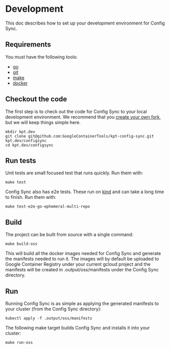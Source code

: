 # Development
This doc describes how to set up your development environment for Config Sync.

## Requirements
You must have the following tools:
* [go]
* [git]
* [make]
* [docker]

## Checkout the code
The first step is to check out the code for Config Sync to your local
development environment. We recommend that you [create your own fork], but we will
keep things simple here.

```
mkdir kpt.dev
git clone git@github.com:GoogleContainerTools/kpt-config-sync.git kpt.dev/configsync
cd kpt.dev/configsync
```

## Run tests
Unit tests are small focused test that runs quickly. Run them with:
```
make test
```

Config Sync also has e2e tests. These run on [kind] and can take a long time
to finish. Run them with:
```
make test-e2e-go-ephemeral-multi-repo
```

## Build
The project can be built from source with a single command:

```
make build-oss
```

This will build all the docker images needed for Config Sync and generate
the manifests needed to run it. The images will by default be uploaded to 
Google Container Registry under your current gcloud project and the manifests
will be created in .output/oss/manifests under the Config Sync directory.

## Run
Running Config Sync is as simple as applying the generated manifests to your
cluster (from the Config Sync directory):

```
kubectl apply -f .output/oss/manifests
```

The following make target builds Config Sync and installs it into your cluster:

```
make run-oss
```


[go]: https://go.dev/doc/install
[git]: https://docs.github.com/en/get-started/quickstart/set-up-git
[make]: https://www.gnu.org/software/make/
[docker]: https://www.docker.com/get-started
[create your own fork]: https://docs.github.com/en/get-started/quickstart/fork-a-repo
[kind]: https://kind.sigs.k8s.io/
